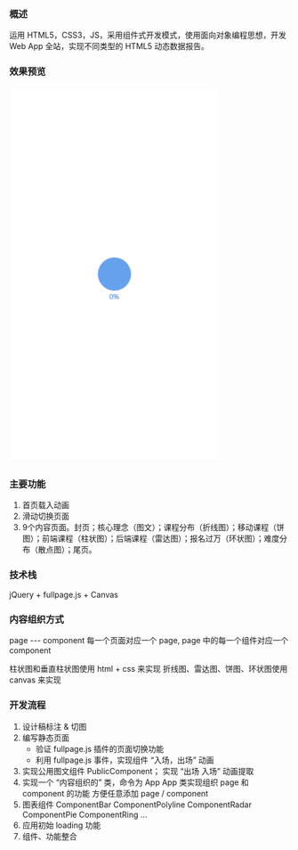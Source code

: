 ### 概述
运用 HTML5，CSS3，JS，采用组件式开发模式，使用面向对象编程思想，开发 Web App 全站，实现不同类型的 HTML5 动态数据报告。

### 效果预览
![效果预览](./H5_web_app.gif)

### 主要功能
1. 首页载入动画
2. 滑动切换页面
3. 9个内容页面。封页；核心理念（图文）；课程分布（折线图）；移动课程（饼图）；前端课程（柱状图）；后端课程（雷达图）；报名过万（环状图）；难度分布（散点图）；尾页。

### 技术栈
jQuery + fullpage.js + Canvas

### 内容组织方式 
page --- component 每一个页面对应一个 page, page 中的每一个组件对应一个 component 

柱状图和垂直柱状图使用 html + css 来实现
折线图、雷达图、饼图、环状图使用 canvas 来实现

### 开发流程
1. 设计稿标注 & 切图
2. 编写静态页面
   +  验证 fullpage.js 插件的页面切换功能
   +  利用 fullpage.js 事件，实现组件 “入场，出场” 动画
3. 实现公用图文组件 PublicComponent； 实现 “出场 入场” 动画提取
4. 实现一个 “内容组织的” 类，命令为 App
    App 类实现组织 page 和 component 的功能 方便任意添加 page / component
5. 图表组件 ComponentBar ComponentPolyline ComponentRadar ComponentPie ComponentRing ...
6. 应用初始 loading 功能
7. 组件、功能整合
